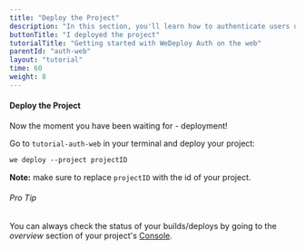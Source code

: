 ```yaml
---
title: "Deploy the Project"
description: "In this section, you'll learn how to authenticate users on the web using the WeDeploy API Client."
buttonTitle: "I deployed the project"
tutorialTitle: "Getting started with WeDeploy Auth on the web"
parentId: "auth-web"
layout: "tutorial"
time: 60
weight: 8
---
```


#### Deploy the Project

Now the moment you have been waiting for - deployment!

Go to `tutorial-auth-web` in your terminal and deploy your project:

```xml
we deploy --project projectID
```

**Note:** make sure to replace `projectID` with the id of your project.

<aside>

###### <span class="icon-16-star"></span> Pro Tip

You can always check the status of your builds/deploys by going to the _overview_ section of your project's <a href="https://console.wedeploy.com" target="_blank">Console</a>.

</aside>


